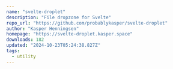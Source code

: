 ```yaml
---
name: "svelte-droplet"
description: "File dropzone for Svelte"
repo_url: "https://github.com/probablykasper/svelte-droplet"
author: "Kasper Henningsen"
homepage: "https://svelte-droplet.kasper.space"
downloads: 182
updated: "2024-10-23T05:24:38.827Z"
tags: 
  - utility
---
```

